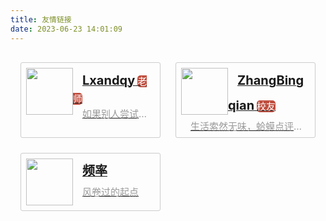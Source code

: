 ```yaml
---
title: 友情链接
date: 2023-06-23 14:01:09
---
```


<style type="text/css" id="my-friend-style">
    .frienddiv
    {
        display: grid;
        grid-template-columns: 1fr 1fr;
        grid-gap: 1.5rem;
        gap: 1.5rem;
        margin-bottom: 20px;
        padding: 1rem;
    }
    .friendcon
    {
        padding: 0.5rem;
        position: relative;
        border: solid 1px #ccc;
        border-radius: 3px;
        transition: all 0.6s;
        min-width: 0;
    }
    .friendcon:hover
    {
        background-color: #efefef;
    }
    img.friendicon
    {
        display: inline;
        margin: auto;
        float: left;
        width: 75px;
        height: 75px;
    }
    .friendname
    {
        padding-left: 15px;
        position: relative;
        line-height: 40px;
        margin-top: 20px;
        display: inline;
        font-size: 20px;
        font-weight: bold;
    }
    .friendtag
    {
        margin: 0 0 0;
        line-height: 20px;
        display: inline;
        font-size: 15px;
        background-color: #bf4e3f;
        color: #fff;
        border-radius: 5px;
    }
    .friendtalk
    {
        line-height: 18px;
        padding-left: 15px;
        margin: 5px 10px 0 0;
        font-size: 15px;
        color: #999;
        white-space: nowrap;
        overflow: hidden;
        text-overflow: ellipsis;
    }
    a
    {
        border-bottom: none;
    }
</style>

<div class="frienddiv" style="">
    <div class="friendcon">
        <a href="https://github.com/Lxandqy" title="Lxandqy → Github → 如果别人尝试过一次就能理解（而我无法理解），我会尝试100次；如果他们必须尝试十次才能理解，我会尝试1000次。如果每个人都能做到，不管你有多傻，我最终都会理解的。即使是最弱的时刻也会变得强大。" rel="noopener me" target="_blank">
            <img src="https://avatars.githubusercontent.com/u/65651714?v=4" class="friendicon">
            <p class="friendname">Lxandqy</p>
            <p class="friendtag">老师</p>
            <p class="friendtalk">如果别人尝试过一次就能理解（而我无法理解），我会尝试100次；如果他们必须尝试十次才能理解，我会尝试1000次。如果每个人都能做到，不管你有多傻，我最终都会理解的。即使是最弱的时刻也会变得强大。</p>
        </a>
    </div>
    <div class="friendcon">
        <a href="https://www.luogu.com.cn/user/819467" title="ZhangBingqian → LuoGu → 生活索然无味，蛤蟆点评人类。" rel="noopener me" target="_blank">
            <img src="https://cdn.luogu.com.cn/upload/usericon/819467.png" class="friendicon">
            <p class="friendname">ZhangBingqian</p>
            <p class="friendtag">校友</p>
            <p class="friendtalk">生活索然无味，蛤蟆点评人类。</p>
        </a>
    </div>
    <div class="friendcon">
        <a href="https://pinlyu.com/" title="班班 → Blog → 风卷过的起点" rel="noopener me" target="_blank">
            <img src="https://pinlyu.com/resources/img/avatar.webp" class="friendicon">
            <p class="friendname">频率</p>
            <!--&nbsp;<p class="friendtag"></p>-->
            <p class="friendtalk">风卷过的起点</p>
        </a>
    </div>
</div>

<script>
    function editGridCol() {
        var winWid = window.innerWidth;
        var styleNode = document.querySelectorAll("style#my-friend-style");
        if(winWid <= 1000)
        {
            styleNode[0].innerHTML = '\n    .frienddiv\n    {\n        display: grid;\n        grid-template-columns: 1fr;\n        grid-gap: 1.5rem;\n        gap: 1.5rem;\n        margin-bottom: 20px;\n        padding: 1rem;\n    }\n    .friendcon\n    {\n        padding: 0.5rem;\n        position: relative;\n        border: solid 1px #ccc;\n        border-radius: 3px;\n        transition: all 0.6s;\n        min-width: 0;\n    }\n    .friendcon:hover\n    {\n        background-color: #efefef;\n    }\n    img.friendicon\n    {\n        display: inline;\n        margin: auto;\n        float: left;\n        width: 75px;\n        height: 75px;\n    }\n    .friendname\n    {\n        padding-left: 15px;\n        position: relative;\n        line-height: 40px;\n        margin-top: 20px;\n        display: inline;\n        font-size: 20px;\n        font-weight: bold;\n    }\n    .friendtag\n    {\n        margin: 0 0 0;\n        line-height: 20px;\n        display: inline;\n        font-size: 15px;\n        background-color: #bf4e3f;\n        color: #fff;\n        border-radius: 5px;\n    }\n    .friendtalk\n    {\n        line-height: 18px;\n        padding-left: 15px;\n        margin: 5px 10px 0 0;\n        font-size: 15px;\n        color: #999;\n        white-space: nowrap;\n        overflow: hidden;\n        text-overflow: ellipsis;\n    }\n    a\n    {\n        border-bottom: none;\n    }\n'
        }
        else
        {
            styleNode[0].innerHTML = '\n    .frienddiv\n    {\n        display: grid;\n        grid-template-columns: 1fr 1fr;\n        grid-gap: 1.5rem;\n        gap: 1.5rem;\n        margin-bottom: 20px;\n        padding: 1rem;\n    }\n    .friendcon\n    {\n        padding: 0.5rem;\n        position: relative;\n        border: solid 1px #ccc;\n        border-radius: 3px;\n        transition: all 0.6s;\n        min-width: 0;\n    }\n    .friendcon:hover\n    {\n        background-color: #efefef;\n    }\n    img.friendicon\n    {\n        display: inline;\n        margin: auto;\n        float: left;\n        width: 75px;\n        height: 75px;\n    }\n    .friendname\n    {\n        padding-left: 15px;\n        position: relative;\n        line-height: 40px;\n        margin-top: 20px;\n        display: inline;\n        font-size: 20px;\n        font-weight: bold;\n    }\n    .friendtag\n    {\n        margin: 0 0 0;\n        line-height: 20px;\n        display: inline;\n        font-size: 15px;\n        background-color: #bf4e3f;\n        color: #fff;\n        border-radius: 5px;\n    }\n    .friendtalk\n    {\n        line-height: 18px;\n        padding-left: 15px;\n        margin: 5px 10px 0 0;\n        font-size: 15px;\n        color: #999;\n        white-space: nowrap;\n        overflow: hidden;\n        text-overflow: ellipsis;\n    }\n    a\n    {\n        border-bottom: none;\n    }\n'
        }
    }
    window.addEventListener("load", editGridCol);
    window.addEventListener("resize", editGridCol);
</script>
